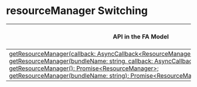 # resourceManager Switching


  | API in the FA Model| Corresponding .d.ts File in the Stage Model| Corresponding Field in the Stage Model| 
| -------- | -------- | -------- |
| [getResourceManager(callback:&nbsp;AsyncCallback&lt;ResourceManager&gt;):&nbsp;void;](../reference/apis-localization-kit/js-apis-resource-manager.md#resourcemanagergetresourcemanager)<br>[getResourceManager(bundleName:&nbsp;string,&nbsp;callback:&nbsp;AsyncCallback&lt;ResourceManager&gt;):&nbsp;void;](../reference/apis-localization-kit/js-apis-resource-manager.md#resourcemanagergetresourcemanager-1)<br>[getResourceManager():&nbsp;Promise&lt;ResourceManager&gt;;](../reference/apis-localization-kit/js-apis-resource-manager.md#resourcemanagergetresourcemanager-2)<br>[getResourceManager(bundleName:&nbsp;string):&nbsp;Promise&lt;ResourceManager&gt;;](../reference/apis-localization-kit/js-apis-resource-manager.md#resourcemanagergetresourcemanager-3) | application\Context.d.ts | [resourceManager:&nbsp;resmgr.ResourceManager;](../reference/apis-ability-kit/js-apis-inner-application-context.md#context) |
